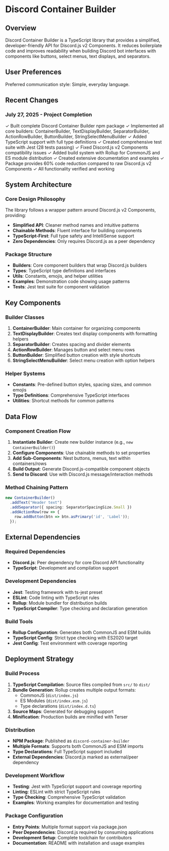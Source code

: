 # Discord Container Builder

## Overview

Discord Container Builder is a TypeScript library that provides a simplified, developer-friendly API for Discord.js v2 Components. It reduces boilerplate code and improves readability when building Discord bot interfaces with components like buttons, select menus, text displays, and separators.

## User Preferences

Preferred communication style: Simple, everyday language.

## Recent Changes

### July 27, 2025 - Project Completion
✓ Built complete Discord Container Builder npm package
✓ Implemented all core builders: ContainerBuilder, TextDisplayBuilder, SeparatorBuilder, ActionRowBuilder, ButtonBuilder, StringSelectMenuBuilder
✓ Added TypeScript support with full type definitions
✓ Created comprehensive test suite with Jest (28 tests passing)
✓ Fixed Discord.js v2 Components compatibility issues
✓ Added build system with Rollup for CommonJS and ES module distribution
✓ Created extensive documentation and examples
✓ Package provides 60% code reduction compared to raw Discord.js v2 Components
✓ All functionality verified and working

## System Architecture

### Core Design Philosophy
The library follows a wrapper pattern around Discord.js v2 Components, providing:
- **Simplified API**: Cleaner method names and intuitive patterns
- **Chainable Methods**: Fluent interface for building components
- **TypeScript-First**: Full type safety and IntelliSense support
- **Zero Dependencies**: Only requires Discord.js as a peer dependency

### Package Structure
- **Builders**: Core component builders that wrap Discord.js builders
- **Types**: TypeScript type definitions and interfaces
- **Utils**: Constants, emojis, and helper utilities
- **Examples**: Demonstration code showing usage patterns
- **Tests**: Jest test suite for component validation

## Key Components

### Builder Classes
1. **ContainerBuilder**: Main container for organizing components
2. **TextDisplayBuilder**: Creates text display components with formatting helpers
3. **SeparatorBuilder**: Creates spacing and divider elements
4. **ActionRowBuilder**: Manages button and select menu rows
5. **ButtonBuilder**: Simplified button creation with style shortcuts
6. **StringSelectMenuBuilder**: Select menu creation with option helpers

### Helper Systems
- **Constants**: Pre-defined button styles, spacing sizes, and common emojis
- **Type Definitions**: Comprehensive TypeScript interfaces
- **Utilities**: Shortcut methods for common patterns

## Data Flow

### Component Creation Flow
1. **Instantiate Builder**: Create new builder instance (e.g., `new ContainerBuilder()`)
2. **Configure Components**: Use chainable methods to set properties
3. **Add Sub-Components**: Nest buttons, menus, text within containers/rows
4. **Build Output**: Generate Discord.js-compatible component objects
5. **Send to Discord**: Use with Discord.js message/interaction methods

### Method Chaining Pattern
```typescript
new ContainerBuilder()
  .addText("Header text")
  .addSeparator({ spacing: SeparatorSpacingSize.Small })
  .addActionRow(row => {
    row.addButton(btn => btn.asPrimary('id', 'Label'));
  });
```

## External Dependencies

### Required Dependencies
- **Discord.js**: Peer dependency for core Discord API functionality
- **TypeScript**: Development and compilation support

### Development Dependencies
- **Jest**: Testing framework with ts-jest preset
- **ESLint**: Code linting with TypeScript rules
- **Rollup**: Module bundler for distribution builds
- **TypeScript Compiler**: Type checking and declaration generation

### Build Tools
- **Rollup Configuration**: Generates both CommonJS and ESM builds
- **TypeScript Config**: Strict type checking with ES2020 target
- **Jest Config**: Test environment with coverage reporting

## Deployment Strategy

### Build Process
1. **TypeScript Compilation**: Source files compiled from `src/` to `dist/`
2. **Bundle Generation**: Rollup creates multiple output formats:
   - CommonJS (`dist/index.js`)
   - ES Modules (`dist/index.esm.js`)
   - Type declarations (`dist/index.d.ts`)
3. **Source Maps**: Generated for debugging support
4. **Minification**: Production builds are minified with Terser

### Distribution
- **NPM Package**: Published as `discord-container-builder`
- **Multiple Formats**: Supports both CommonJS and ESM imports
- **Type Declarations**: Full TypeScript support included
- **External Dependencies**: Discord.js marked as external/peer dependency

### Development Workflow
- **Testing**: Jest with TypeScript support and coverage reporting
- **Linting**: ESLint with strict TypeScript rules
- **Type Checking**: Comprehensive TypeScript validation
- **Examples**: Working examples for documentation and testing

### Package Configuration
- **Entry Points**: Multiple format support via package.json
- **Peer Dependencies**: Discord.js required by consuming applications
- **Development Setup**: Complete toolchain for contributors
- **Documentation**: README with installation and usage examples